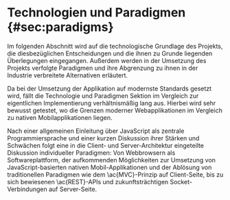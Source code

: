 # Technologien und Paradigmen {#sec:paradigms}
Im folgenden Abschnitt wird auf die technologische Grundlage des Projekts, die diesbezüglichen Entscheidungen und die ihnen zu Grunde liegenden Überlegungen eingegangen. Außerdem werden in der Umsetzung des Projekts verfolgte Paradigmen und ihre Abgrenzung zu ihnen in der Industrie verbreitete Alternativen erläutert.

Da bei der Umsetzung der Applikation auf modernste Standards gesetzt wird, fällt die Technologie und Paradigmen Sektion im Vergleich zur eigentlichen Implementierung verhältnismäßig lang aus. Hierbei wird sehr bewusst getestet, wo die Grenzen moderner Webapplikationen im Vergleich zu nativen Mobilapplikationen liegen.

Nach einer allgemeinen Einleitung über JavaScript als zentrale Programmiersprache und einer kurzen Diskussion ihrer Stärken und Schwächen folgt eine in die Client- und Server-Architektur eingeteilte Diskussion individueller Paradigmen: Von Webbrowsern als Softwareplattform, der aufkommenden Möglichkeiten zur Umsetzung von JavaScript-basierten nativen Mobil-Applikationen und der Ablösung von traditionellen Paradigmen wie dem \ac{MVC}-Prinzip auf Client-Seite, bis zu sich bewiesenen \ac{REST}-APIs und zukunftsträchtigen Socket-Verbindungen auf Server-Seite.
